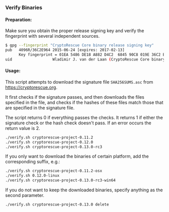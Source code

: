 ### Verify Binaries

#### Preparation:

Make sure you obtain the proper release signing key and verify the fingerprint with several independent sources.

```sh
$ gpg --fingerprint "CryptoRescue Core binary release signing key"
pub   4096R/36C2E964 2015-06-24 [expires: 2017-02-13]
      Key fingerprint = 01EA 5486 DE18 A882 D4C2  6845 90C8 019E 36C2 E964
uid                  Wladimir J. van der Laan (CryptoRescue Core binary release signing key) <laanwj@gmail.com>
```

#### Usage:

This script attempts to download the signature file `SHA256SUMS.asc` from https://cryptorescue.org.

It first checks if the signature passes, and then downloads the files specified in the file, and checks if the hashes of these files match those that are specified in the signature file.

The script returns 0 if everything passes the checks. It returns 1 if either the signature check or the hash check doesn't pass. If an error occurs the return value is 2.


```sh
./verify.sh cryptorescue-project-0.11.2
./verify.sh cryptorescue-project-0.12.0
./verify.sh cryptorescue-project-0.13.0-rc3
```

If you only want to download the binaries of certain platform, add the corresponding suffix, e.g.:

```sh
./verify.sh cryptorescue-project-0.11.2-osx
./verify.sh 0.12.0-linux
./verify.sh cryptorescue-project-0.13.0-rc3-win64
```

If you do not want to keep the downloaded binaries, specify anything as the second parameter.

```sh
./verify.sh cryptorescue-project-0.13.0 delete
```
